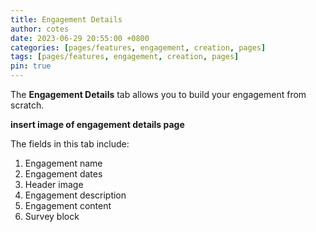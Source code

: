 ```yaml
---
title: Engagement Details
author: cotes
date: 2023-06-29 20:55:00 +0800
categories: [pages/features, engagement, creation, pages]
tags: [pages/features, engagement, creation, pages]
pin: true
---
```



The **Engagement Details** tab allows you to build your engagement from scratch. 

**insert image of engagement details page**  

The fields in this tab include:
1. Engagement name
2. Engagement dates
3. Header image
4. Engagement description
5. Engagement content
6. Survey block
